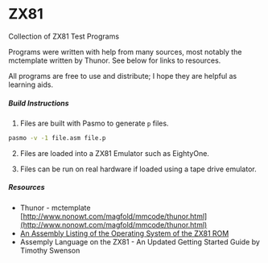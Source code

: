 # ZX81

Collection of ZX81 Test Programs

Programs were written with help from many sources, most notably the mctemplate written by Thunor.  See below for links to resources.
 
All programs are free to use and distribute; I hope they are helpful as learning aids.


##### Build Instructions

1.  Files are built with Pasmo to generate `p` files.

```bash
pasmo -v -1 file.asm file.p
```

2.  Files are loaded into a ZX81 Emulator such as EightyOne.

3.  Files can be run on real hardware if loaded using a tape drive emulator.


##### Resources

- Thunor - mctemplate [http://www.nonowt.com/magfold/mmcode/thunor.html](http://www.nonowt.com/magfold/mmcode/thunor.html)
- [An Assembly Listing of the Operating System of the ZX81 ROM](https://raw.githubusercontent.com/andrivet/zx81-typescript-emulator/refs/heads/master/Documents/Assembly%20Listing%20of%20the%20Operating%20System%20of%20the%20ZX81%20ROM.txt)
- Assemply Language on the ZX81 - An Updated Getting Started Guide by Timothy Swenson
